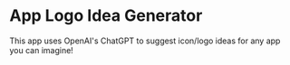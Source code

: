 # App Logo Idea Generator

This app uses OpenAI's ChatGPT to suggest icon/logo ideas for any app you can imagine!
